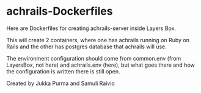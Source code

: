 # achrails-Dockerfiles

Here are Dockerfiles for creating achrails-server inside Layers Box.

This will create 2 containers, where one has achrails running on Ruby on Rails and the other has postgres database that achrails will use. 

The environment configuration should come from common.env (from LayersBox, not here) and achrails.env (here), but what goes there and how the configuration is written there is still open. 

Created by Jukka Purma and Samuli Raivio
